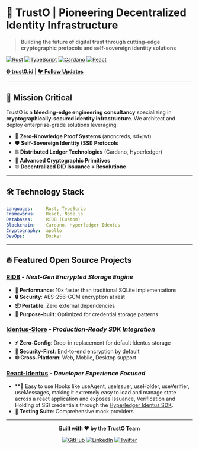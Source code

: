 # 🔐 TrustO | Pioneering Decentralized Identity Infrastructure

> **Building the future of digital trust through cutting-edge cryptographic protocols and self-sovereign identity solutions**

[![Rust](https://img.shields.io/badge/rust-%23000000.svg?style=for-the-badge&logo=rust&logoColor=white)]()
[![TypeScript](https://img.shields.io/badge/typescript-%23007ACC.svg?style=for-the-badge&logo=typescript&logoColor=white)]()
[![Cardano](https://img.shields.io/badge/Cardano-0033AD?style=for-the-badge&logo=cardano&logoColor=white)]()
[![React](https://img.shields.io/badge/react-%2320232a.svg?style=for-the-badge&logo=react&logoColor=%2361DAFB)]()

**[🌐 trust0.id](https://trust0.id) | [🐦 Follow Updates](https://twitter.com/elribonazo)**

---

## 🚀 **Mission Critical**

TrustO is a **bleeding-edge engineering consultancy** specializing in **cryptographically-secured identity infrastructure**. We architect and deploy enterprise-grade solutions leveraging:

- 🔬 **Zero-Knowledge Proof Systems** (anoncreds, sd+jwt)
- 🛡️ **Self-Sovereign Identity (SSI) Protocols**
- ⛓️ **Distributed Ledger Technologies** (Cardano, Hyperledger)
- 🔐 **Advanced Cryptographic Primitives**
- 🌐 **Decentralized DID Issuance + Resolutione**

---

## 🛠️ **Technology Stack**

```yaml
Languages:     Rust, TypeScrip
Frameworks:    React, Node.js
Databases:     RIDB (Custom)
Blockchain:    Cardano, Hyperledger Identus
Cryptography:  apollo
DevOps:        Docker
```

---

## 🔥 **Featured Open Source Projects**

### **[RIDB](https://github.com/trust0-project/RIDB)** - *Next-Gen Encrypted Storage Engine*
- **🚀 Performance**: 10x faster than traditional SQLite implementations
- **🔒 Security**: AES-256-GCM encryption at rest
- **📦 Portable**: Zero external dependencies
- **🎯 Purpose-built**: Optimized for credential storage patterns

### **[Identus-Store](https://github.com/trust0-project/identus/tree/main/packages/identus-store)** - *Production-Ready SDK Integration*
- **⚡ Zero-Config**: Drop-in replacement for default Identus storage
- **🔐 Security-First**: End-to-end encryption by default
- **🌐 Cross-Platform**: Web, Mobile, Desktop support

### **[React-Identus](https://github.com/trust0-project/identus/tree/main/packages/identus-react)** - *Developer Experience Focused*
- **🎯 Easy to use Hooks like useAgent, useIssuer, useHolder, useVerifier, useMessages, making it extremely easy to load and manage state across a react application and exposes Issuance, Verification and Holding of SSI credentials through the [Hyperledger Identus SDK](https://github.com/hyperledger-identus/sdk-ts).
- **🧪 Testing Suite**: Comprehensive mock providers

---

<div align="center">

**Built with ❤️ by the TrustO Team**

[![GitHub](https://img.shields.io/badge/github-%23121011.svg?style=for-the-badge&logo=github&logoColor=white)](https://github.com/elribonazo)
[![LinkedIn](https://img.shields.io/badge/linkedin-%230077B5.svg?style=for-the-badge&logo=linkedin&logoColor=white)](https://www.linkedin.com/in/index)
[![Twitter](https://img.shields.io/badge/Twitter-%231DA1F2.svg?style=for-the-badge&logo=Twitter&logoColor=white)](https://x.com/elribonazo)

</div>
